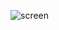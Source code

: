![screen](https://user-images.githubusercontent.com/32965223/230825583-8111010f-0f40-4026-a7e5-a8ac091d4ba9.png)
